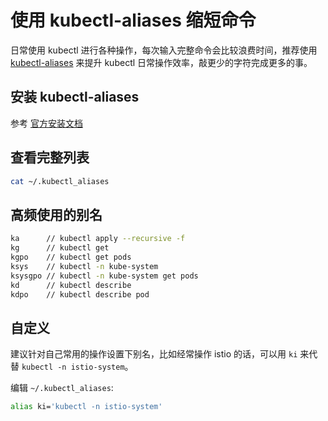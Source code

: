 # 使用 kubectl-aliases 缩短命令

日常使用 kubectl 进行各种操作，每次输入完整命令会比较浪费时间，推荐使用 [kubectl-aliases](https://github.com/ahmetb/kubectl-aliases) 来提升 kubectl 日常操作效率，敲更少的字符完成更多的事。

## 安装 kubectl-aliases

参考 [官方安装文档](https://github.com/ahmetb/kubectl-aliases#installation)

## 查看完整列表

```bash
cat ~/.kubectl_aliases
```

## 高频使用的别名

```bash
ka      // kubectl apply --recursive -f
kg      // kubectl get
kgpo    // kubectl get pods
ksys    // kubectl -n kube-system
ksysgpo // kubectl -n kube-system get pods
kd      // kubectl describe
kdpo    // kubectl describe pod
```

## 自定义

建议针对自己常用的操作设置下别名，比如经常操作 istio 的话，可以用 `ki` 来代替 `kubectl -n istio-system`。

编辑 `~/.kubectl_aliases`:

```bash
alias ki='kubectl -n istio-system'
```
